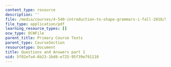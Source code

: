 ```yaml
---
content_type: resource
description: ''
file: /media/courses/4-540-introduction-to-shape-grammars-i-fall-2018/5f02efa46b231bd8e72595f39e791110_MIT4_540F18_qa1.pdf
file_type: application/pdf
learning_resource_types: []
ocw_type: OCWFile
parent_title: Primary Course Texts
parent_type: CourseSection
resourcetype: Document
title: Questions and Answers part 1
uid: 5f02efa4-6b23-1bd8-e725-95f39e791110
---
```

